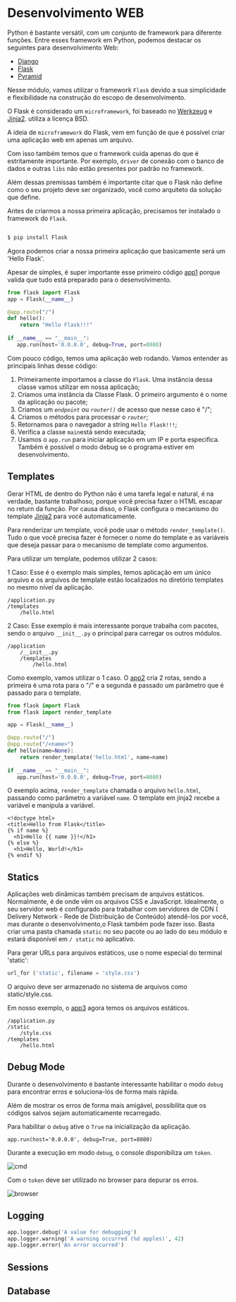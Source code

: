 # Desenvolvimento WEB

Python é bastante versátil, com um conjunto de framework para diferente funções. Entre esses framework em Python, podemos destacar os seguintes para desenvolvimento Web:

* [Django](https://www.djangoproject.com/)
* [Flask](http://flask.pocoo.org/)
* [Pyramid](https://trypyramid.com/)

Nesse módulo, vamos utilizar o framework `Flask` devido a sua simplicidade e flexibilidade na construção do escopo de desenvolvimento.

O Flask é considerado um `microframework`, foi baseado no [Werkzeug](https://www.palletsprojects.com/p/werkzeug/) e [Jinja2](http://jinja.pocoo.org/docs/2.10/). utiliza a licença BSD.

A ideia de `microframework` do Flask, vem em função de que é possível criar uma aplicação web em apenas um arquivo. 

Com isso também temos que o framework cuida apenas  do que é estritamente importante. Por exemplo, `driver` de conexão com o banco de dados e outras `libs` não estão presentes por padrão no framework.

Além dessas premissas também é importante citar que o Flask não define como o seu projeto deve ser organizado, você como arquiteto da solução que define.

 Antes de criarmos a nossa primeira aplicação, precisamos ter instalado o framework do `Flask`.

```bash

$ pip install Flask

```

Agora podemos criar a nossa primeira aplicação que basicamente será um 'Hello Flask'.

Apesar de simples, é super importante esse primeiro código [app1](https://github.com/clodonil/Python-Fundamentals/tree/master/modulo5/exemplos/app1) porque valida que tudo está preparado para o desenvolvimento.

```python
from flask import Flask 
app = Flask(__name__)

@app.route("/")
def hello():
    return "Hello Flask!!!"
 
if __name__ == "__main__":
   app.run(host='0.0.0.0', debug=True, port=8080)
```
Com pouco código, temos uma aplicação web rodando. Vamos entender as principais linhas desse código:

 1. Primeiramente importamos a classe do `Flask`. Uma instância dessa classe vamos utilizar em nossa aplicação;
 2. Criamos uma instância da Classe Flask. O primeiro argumento é o nome da aplicação ou pacote;
 4. Criamos um *`endpoint`* ou *`router()`* de acesso que nesse caso é "/";
 5. Criamos o métodos para processar o *`router`*;
 6. Retornamos para o navegador a string `Hello Flask!!!`;
 8. Verifica a classe `main`está sendo executada;
 9. Usamos o `app.run` para iniciar aplicação em um IP e porta especifica. Também é possível o modo debug se o programa estiver em desenvolvimento.

## Templates

Gerar HTML de dentro do Python não é uma tarefa legal e natural, é na verdade, bastante trabalhoso, porque você precisa fazer o HTML escapar no return da função. Por causa disso, o Flask configura o mecanismo do template [Jinja2](http://jinja.pocoo.org/docs/2.10/) para você automaticamente.

Para renderizar um template, você pode usar o método `render_template()`. Tudo o que você precisa fazer é fornecer o nome do template e as variáveis que deseja passar para o mecanismo de template como argumentos.

Para utilizar um template, podemos utilizar 2 casos:

1 Caso: Esse é o exemplo mais simples, temos aplicação em um único arquivo e os arquivos de template estão localizados no diretório templates no mesmo nível da aplicação. 

```
/application.py
/templates
    /hello.html
```

2 Caso: Esse exemplo é mais interessante porque trabalha com pacotes, sendo o arquivo `__init__.py` o principal para carregar os outros módulos.

```
/application
    /__init__.py
    /templates
        /hello.html
```

Como exemplo, vamos utilizar o 1 caso. O [app2](https://github.com/clodonil/Python-Fundamentals/tree/master/modulo5/exemplos/app2) cria 2 rotas, sendo a primeira é uma rota para o "/" e a segunda é passado um parâmetro que é passado para o template. 

```python
from flask import Flask
from flask import render_template

app = Flask(__name__)

@app.route("/")
@app.route("/<name>")
def hello(name=None):
    return render_template('hello.html', name=name)
 
if __name__ == "__main__":
   app.run(host='0.0.0.0', debug=True, port=8080)

```
O exemplo acima, `render_template`  chamada o arquivo `hello.html`, passando como parâmetro a variável `name`.
O template em jinja2 recebe a variável e manipula a variável.

```
<!doctype html>
<title>Hello from Flask</title>
{% if name %}
  <h1>Hello {{ name }}!</h1>
{% else %}
  <h1>Hello, World!</h1>
{% endif %}
```

## Statics

Aplicações web dinâmicas também precisam de arquivos estáticos. Normalmente, é de onde vêm os arquivos CSS e JavaScript. Idealmente, o seu servidor web é configurado para trabalhar com servidores de CDN ( Delivery Network - Rede de Distribuição de Conteúdo) atendê-los por você, mas durante o desenvolvimento,o Flask também pode fazer isso.
Basta criar uma pasta chamada `static` no seu pacote ou ao lado do seu módulo e estará disponível em `/ static` no aplicativo.

Para gerar URLs para arquivos estáticos, use o nome especial do terminal 'static':

```python
url_for ('static', filename = 'style.css')
```
O arquivo deve ser armazenado no sistema de arquivos como static/style.css.

Em nosso exemplo, o [app3](https://github.com/clodonil/Python-Fundamentals/tree/master/modulo5/exemplos/app3) agora temos os arquivos estáticos.

```
/application.py
/static
    /style.css
/templates
    /hello.html
```

## Debug Mode

Durante o desenvolvimento é bastante interessante habilitar o modo `debug` para encontrar erros e soluciona-lós de forma mais rápida.

Além de mostrar os erros de forma mais amigável, possibilita que os códigos salvos sejam automaticamente recarregado.

Para habilitar o `debug` ative o `True` na inicialização da aplicação.

```
app.run(host='0.0.0.0', debug=True, port=8080)
```
Durante a execução em modo `debug`, o console disponibiliza um `token`.

![cmd](https://github.com/clodonil/Python-Fundamentals/blob/master/Imagens/debug.png)

Com o `token` deve ser utilizado no browser para depurar os erros.

![browser](https://github.com/clodonil/Python-Fundamentals/blob/master/Imagens/browser.png)
 
## Logging

```python
app.logger.debug('A value for debugging')
app.logger.warning('A warning occurred (%d apples)', 42)
app.logger.error('An error occurred')
```
## Sessions

 
## Database
